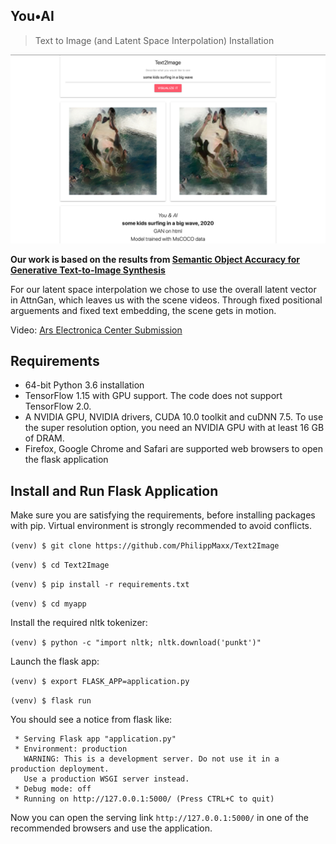 ## You•AI 
> Text to Image (and Latent Space Interpolation) Installation



![Teaser image](./docs/text2image_teaser.png)

**Our work is based on the results from 
[Semantic Object Accuracy for Generative Text-to-Image Synthesis](https://arxiv.org/abs/1910.13321)** <br>

For our latent space interpolation we chose to use the overall latent vector in AttnGan, which leaves us with  the
scene videos. Through fixed positional arguements and fixed text embedding, the scene gets in motion.<br>

Video: [Ars Electronica Center Submission](https://www.youtube.com/watch?feature=youtu.be&v=IvSGvkCjBRU) <br>


## Requirements

* 64-bit Python 3.6 installation
* TensorFlow 1.15 with GPU support. The code does not support TensorFlow 2.0.
* A NVIDIA GPU, NVIDIA drivers, CUDA 10.0 toolkit and cuDNN 7.5. To use the super resolution option, you need an NVIDIA GPU with at least 16 GB of DRAM.
* Firefox, Google Chrome and Safari are supported web browsers to open the flask application

## Install and Run Flask Application

Make sure you are satisfying the requirements, before installing packages with pip. Virtual environment is strongly
recommended to avoid conflicts.

`(venv) $ git clone https://github.com/PhilippMaxx/Text2Image`

`(venv) $ cd Text2Image`

`(venv) $ pip install -r requirements.txt`

`(venv) $ cd myapp`

Install the required nltk tokenizer:

`(venv) $ python -c "import nltk; nltk.download('punkt')"`

Launch the flask app:

`(venv) $ export FLASK_APP=application.py`

`(venv) $ flask run`

You should see a notice from flask like:

```
 * Serving Flask app "application.py"
 * Environment: production
   WARNING: This is a development server. Do not use it in a production deployment.
   Use a production WSGI server instead.
 * Debug mode: off
 * Running on http://127.0.0.1:5000/ (Press CTRL+C to quit)
```
Now you can open the serving link `http://127.0.0.1:5000/` in one of the recommended browsers and use the application.